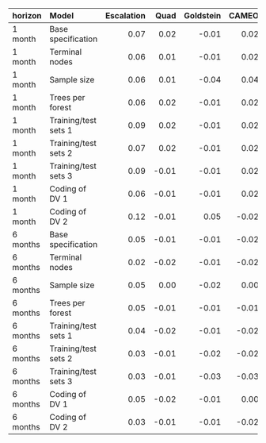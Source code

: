 |horizon  |Model                | Escalation|  Quad| Goldstein| CAMEO| Average|
|:--------|:--------------------|----------:|-----:|---------:|-----:|-------:|
|1 month  |Base specification   |       0.07|  0.02|     -0.01|  0.02|    0.00|
|1 month  |Terminal nodes       |       0.06|  0.01|     -0.01|  0.02|    0.00|
|1 month  |Sample size          |       0.06|  0.01|     -0.04|  0.04|    0.00|
|1 month  |Trees per forest     |       0.06|  0.02|     -0.01|  0.02|    0.00|
|1 month  |Training/test sets 1 |       0.09|  0.02|     -0.01|  0.02|    0.00|
|1 month  |Training/test sets 2 |       0.07|  0.02|     -0.01|  0.02|    0.00|
|1 month  |Training/test sets 3 |       0.09| -0.01|     -0.01|  0.02|    0.01|
|1 month  |Coding of DV 1       |       0.06| -0.01|     -0.01|  0.02|    0.00|
|1 month  |Coding of DV 2       |       0.12| -0.01|      0.05| -0.02|    0.01|
|6 months |Base specification   |       0.05| -0.01|     -0.01| -0.02|   -0.02|
|6 months |Terminal nodes       |       0.02| -0.02|     -0.01| -0.02|   -0.02|
|6 months |Sample size          |       0.05|  0.00|     -0.02|  0.00|   -0.03|
|6 months |Trees per forest     |       0.05| -0.01|     -0.01| -0.01|   -0.02|
|6 months |Training/test sets 1 |       0.04| -0.02|     -0.01| -0.02|   -0.02|
|6 months |Training/test sets 2 |       0.03| -0.01|     -0.02| -0.02|   -0.02|
|6 months |Training/test sets 3 |       0.03| -0.01|     -0.03| -0.03|   -0.02|
|6 months |Coding of DV 1       |       0.05| -0.02|     -0.01|  0.00|   -0.02|
|6 months |Coding of DV 2       |       0.03| -0.01|     -0.01| -0.02|   -0.02|
